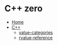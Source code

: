 # C++ zero

- [Home](README.md)
- [C++](C++/README.md)
  * [value-categories](C++/value-categories.md)
  * [rvalue-reference](C++/rvalue-reference.md)
